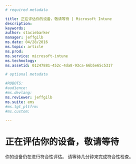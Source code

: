```yaml
---
# required metadata

title: 正在评估你的设备，敬请等待 | Microsoft Intune
description:
keywords:
author: staciebarker
manager: jeffgilb
ms.date: 04/28/2016
ms.topic: article
ms.prod:
ms.service: microsoft-intune
ms.technology:
ms.assetid: 01247881-452c-4da8-93ca-66b5e65c5317

# optional metadata

#ROBOTS:
#audience:
#ms.devlang:
ms.reviewer: jeffgilb
ms.suite: ems
#ms.tgt_pltfrm:
#ms.custom:

---
```


# 正在评估你的设备，敬请等待
你的设备仍在进行符合性评估。 请等待几分钟来完成符合性检查。



<!--HONumber=May16_HO2-->


